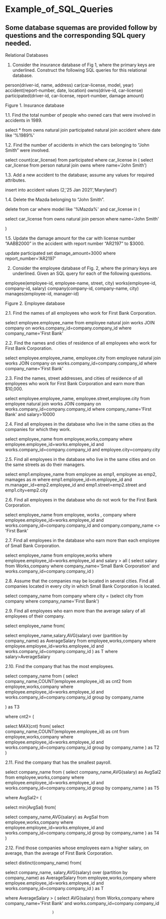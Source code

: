 # Example_of_SQL_Queries

## Some database squemas are provided follow by questions and the corresponding SQL query needed.

Relational Databases

1.	Consider the insurance database of Fig 1, where the primary keys are underlined. Construct the following SQL queries for this relational database. 

person(driver-id, name, address)
car(car-license, model, year)
accident(report-number, date, location)
owns(drive-id, car-license)
participated(driver-id, car-license, report-number, damage amount)
 
Figure 1. Insurance database

1.1.	Find the total number of people who owned cars that were involved in accidents in 1989.

select *
from owns
natural join participated natural join accident
where date like '%1989%'


1.2.	Find the number of accidents in which the cars belonging to “John Smith” were involved. 

select count(car_license)
from participated
where car_license in (
select car_license
from person
natural join owns
where name='John Smith’)

1.3.	Add a new accident to the database; assume any values for required attributes.

insert into accident
values (2,'25 Jan 2021','Maryland’)


1.4.	Delete the Mazda belonging to “John Smith”.

delete
from car 
where model like '%Mazda%' and car_license in (

select car_license
from owns
natural join person 
where name='John Smith'

)

1.5.	Update the damage amount for the car with license number “AABB2000” in the accident with report number “AR2197” to $3000. 

update participated
set damage_amount=3000
where report_number='AR2197'



2.	Consider the employee database of Fig. 2, where the primary keys are underlined. Given an SQL query for each of the following questions. 


employee(employee-id, employee-name, street, city)
works(employee-id, company-id, salary)
company(company-id, company-name, city)
manages(employee-id, manager-id)


Figure 2. Employee database



2.1.	Find the names of all employees who work for First Bank Corporation.

select employee.employee_name
from employee
natural join works JOIN company on works.company_id=company.company_id
where company_name='First Bank'



2.2.	Find the names and cities of residence of all employees who work for First Bank Corporation.

select employee.employee_name, employee.city
from employee
natural join works JOIN company on works.company_id=company.company_id
where company_name='First Bank'


2.3.	Find the names, street addresses, and cities of residence of all employees who work for First Bank Corporation and earn more than $10,000.

select employee.employee_name, employee.street,employee.city
from employee
natural join works JOIN company on works.company_id=company.company_id
where company_name='First Bank' and salary>10000


2.4.	Find all employees in the database who live in the same cities as the companies for which they work.

select employee_name
from employee,works,company
where employee.employee_id=works.employee_id and works.company_id=company.company_id and employee.city=company.city


2.5.	Find all employees in the database who live in the same cities and on the same streets as do their managers. 

select emp1.employee_name
from employee as emp1, employee as emp2, mamages as m
where emp1.employee_id=m.employee_id and m.manager_id=emp2.employee_id
and emp1.street=emp2.street and emp1.city=emp2.city


2.6.	Find all employees in the database who do not work for the First Bank Corporation.

select employee_name
from employee, works , company
where employee.employee_id=works.employee_id and works.company_id=company.company_id
and company.company_name <> 'First Bank'


2.7.	Find all employees in the database who earn more than each employee of Small Bank Corporation.

select employee_name from employee,works
where employee.employee_id=works.employee_id and
salary > all (
                select salary from Works,company
                 where company_name='Small Bank Corporation'
                 and works.company_id=company.company_id )
                           

2.8.	Assume that the companies may be located in several cities. Find all companies located in every city in which Small Bank Corporation is located. 

select company_name
from company
where city = (select city
             from company
             where company_name='First Bank') 

2.9.	Find all employees who earn more than the average salary of all employees of their company. 

select employee_name 
from(

select employee_name,salary,AVG(salary) over (partition by company_name) as AverageSalary
from employee,works,company
where employee.employee_id=works.employee_id and works.company_id=company.company_id
) as T
where salary>AverageSalary


2.10.	Find the company that has the most employees. 

select company_name
from (
select company_name,COUNT(employee.employee_id) as cnt2
from employee,works,company
where employee.employee_id=works.employee_id and works.company_id=company.company_id
group by company_name

) as T3

where cnt2= (

select MAX(cnt) 
from(
select company_name,COUNT(employee.employee_id) as cnt
from employee,works,company
where employee.employee_id=works.employee_id and works.company_id=company.company_id
group by company_name
) as T2
)

2.11.	Find the company that has the smallest payroll. 

select company_name
from (
select company_name,AVG(salary) as AvgSal2
from employee,works,company
where employee.employee_id=works.employee_id and works.company_id=company.company_id
group by company_name
) as T5

where AvgSal2= (

select min(AvgSal)
from(
	
select company_name,AVG(salary) as AvgSal
from employee,works,company
where employee.employee_id=works.employee_id and works.company_id=company.company_id
group by company_name
) as T4
)


2.12.	Find those companies whose employees earn a higher salary, on average, than the average of First Bank Corporation.

select distinct(company_name)
from(

select company_name, salary,AVG(salary) over (partition by company_name) as AverageSalary
from employee,works,company
where employee.employee_id=works.employee_id and works.company_id=company.company_id
) as T

where AverageSalary > ( 
                        select AVG(salary) from Works,company
                        where company_name='First Bank'
                        and works.company_id=company.company_id
                
                         )


